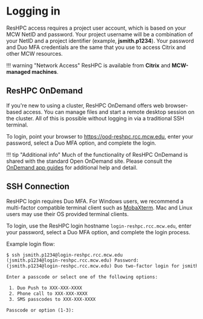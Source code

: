 # Logging in

ResHPC access requires a project user account, which is based on your MCW NetID and password. Your project username will be a combination of your NetID and a project identifier (example, **jsmith.p1234**). Your password and Duo MFA credentials are the same that you use to access Citrix and other MCW resources.

!!! warning "Network Access"
    ResHPC is available from **Citrix** and **MCW-managed machines**.

## ResHPC OnDemand

If you're new to using a cluster, ResHPC OnDemand offers web browser-based access. You can manage files and start a remote desktop session on the cluster. All of this is possible without logging in via a traditional SSH terminal.

To login, point your browser to <https://ood-reshpc.rcc.mcw.edu>, enter your password, select a Duo MFA option, and complete the login.

!!! tip "Additional info"
    Much of the functionality of ResHPC OnDemand is shared with the standard Open OnDemand site. Please consult the [OnDemand app guides](../user-guide/access/ondemand.md#command-line-terminal) for additional help and detail.

## SSH Connection

ResHPC login requires Duo MFA. For Windows users, we recommend a multi-factor compatible terminal client such as [MobaXterm](../user-guide/access/mobaxterm.md). Mac and Linux users may use their OS provided terminal clients.

To login, use the ResHPC login hostname `login-reshpc.rcc.mcw.edu`, enter your password, select a Duo MFA option, and complete the login process.

Example login flow:

```txt
$ ssh jsmith.p1234@login-reshpc.rcc.mcw.edu
(jsmith.p1234@login-reshpc.rcc.mcw.edu) Password:
(jsmith.p1234@login-reshpc.rcc.mcw.edu) Duo two-factor login for jsmith

Enter a passcode or select one of the following options:

 1. Duo Push to XXX-XXX-XXXX
 2. Phone call to XXX-XXX-XXXX
 3. SMS passcodes to XXX-XXX-XXXX

Passcode or option (1-3):
```
